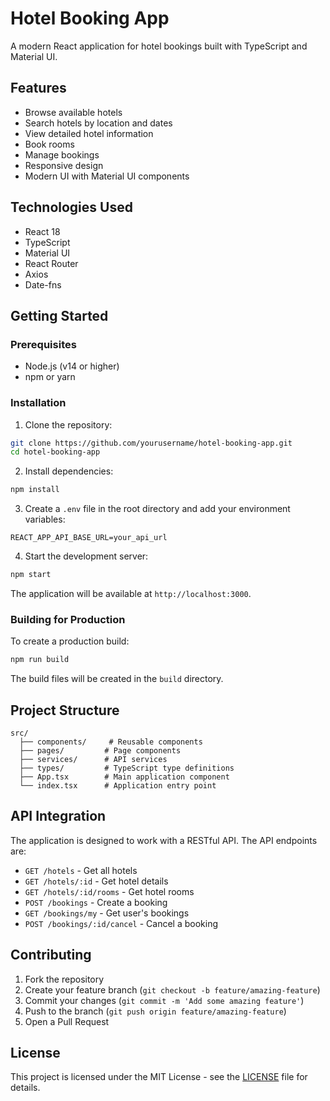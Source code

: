 # Hotel Booking App

A modern React application for hotel bookings built with TypeScript and Material UI.

## Features

- Browse available hotels
- Search hotels by location and dates
- View detailed hotel information
- Book rooms
- Manage bookings
- Responsive design
- Modern UI with Material UI components

## Technologies Used

- React 18
- TypeScript
- Material UI
- React Router
- Axios
- Date-fns

## Getting Started

### Prerequisites

- Node.js (v14 or higher)
- npm or yarn

### Installation

1. Clone the repository:
```bash
git clone https://github.com/yourusername/hotel-booking-app.git
cd hotel-booking-app
```

2. Install dependencies:
```bash
npm install
```

3. Create a `.env` file in the root directory and add your environment variables:
```
REACT_APP_API_BASE_URL=your_api_url
```

4. Start the development server:
```bash
npm start
```

The application will be available at `http://localhost:3000`.

### Building for Production

To create a production build:

```bash
npm run build
```

The build files will be created in the `build` directory.

## Project Structure

```
src/
  ├── components/     # Reusable components
  ├── pages/         # Page components
  ├── services/      # API services
  ├── types/         # TypeScript type definitions
  ├── App.tsx        # Main application component
  └── index.tsx      # Application entry point
```

## API Integration

The application is designed to work with a RESTful API. The API endpoints are:

- `GET /hotels` - Get all hotels
- `GET /hotels/:id` - Get hotel details
- `GET /hotels/:id/rooms` - Get hotel rooms
- `POST /bookings` - Create a booking
- `GET /bookings/my` - Get user's bookings
- `POST /bookings/:id/cancel` - Cancel a booking

## Contributing

1. Fork the repository
2. Create your feature branch (`git checkout -b feature/amazing-feature`)
3. Commit your changes (`git commit -m 'Add some amazing feature'`)
4. Push to the branch (`git push origin feature/amazing-feature`)
5. Open a Pull Request

## License

This project is licensed under the MIT License - see the [LICENSE](LICENSE) file for details.
